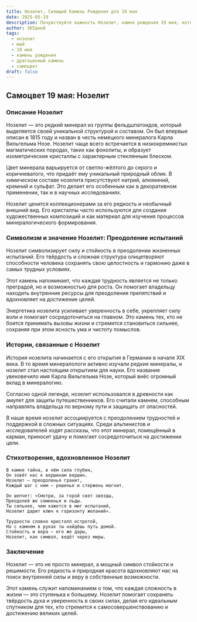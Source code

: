 ```yaml
---
title: Нозелит, Сияющий Камень Рождения для 19 мая
date: 2025-05-19
description: Почувствуйте важность Нозелит, камня рождения 19 мая, который символизирует Преодоление испытаний. Пусть его красота и значение осветят ваш день.
author: 365дней
tags:
  - нозелит
  - май
  - 19 мая
  - камень рождения
  - драгоценный камень
  - самоцвет
draft: false
---
```




## Самоцвет 19 мая: Нозелит

### Описание Нозелит

Нозелит — это редкий минерал из группы фельдшпатоидов, который выделяется своей уникальной структурой и составом. Он был впервые описан в 1815 году и назван в честь немецкого минералога Карла Вильгельма Нозе. Нозелит чаще всего встречается в низкокремнистых магматических породах, таких как фонолиты, и образует изометрические кристаллы с характерным стеклянным блеском.

Цвет минерала варьируется от светло-жёлтого до серого и коричневатого, что придаёт ему уникальный природный облик. В химическом составе нозелита присутствуют натрий, алюминий, кремний и сульфат. Это делает его особенным как в декоративном применении, так и в научных исследованиях.

Нозелит ценится коллекционерами за его редкость и необычный внешний вид. Его кристаллы часто используются для создания художественных композиций и как материал для изучения процессов минералогического формирования.

### Символизм и значение Нозелит: Преодоление испытаний

Нозелит символизирует силу и стойкость в преодолении жизненных испытаний. Его твёрдость и сложная структура олицетворяют способности человека сохранять свою целостность и гармонию даже в самых трудных условиях.

Этот камень напоминает, что каждая трудность является не только преградой, но и возможностью для роста. Он помогает владельцу находить внутренние ресурсы для преодоления препятствий и вдохновляет на достижение целей.

Энергетика нозелита усиливает уверенность в себе, укрепляет силу воли и помогает сосредоточиться на главном. Это камень тех, кто не боится принимать вызовы жизни и стремится становиться сильнее, сохраняя при этом ясность ума и чистоту помыслов.

### Истории, связанные с Нозелит

История нозелита начинается с его открытия в Германии в начале XIX века. В то время минералологи активно изучали редкие минералы, и нозелит стал настоящим открытием для науки. Его название увековечило имя Карла Вильгельма Нозе, который внёс огромный вклад в минералогию.

Согласно одной легенде, нозелит использовался в древности как амулет для защиты путешественников. Его считали камнем, способным направлять владельца по верному пути и защищать от опасностей.

В наше время нозелит ассоциируется с преодолением трудностей и поддержкой в сложных ситуациях. Среди альпинистов и исследователей ходят рассказы, что этот минерал, помещённый в карман, приносит удачу и помогает сосредоточиться на достижении цели.

### Стихотворение, вдохновленное Нозелит

```
В камне тайна, в нём сила глубин,  
Он зовёт нас к вершинам вершин.  
Нозелит — преодоленья гранит,  
Каждый шаг с ним — решенье и стержень магнит.  

Он шепчет: «Смотри, за горой свет звезды,  
Преодолей же сомненья и льды.  
Ты сильнее, чем кажется в миг испытаний,  
Нозелит дарит ключ к горизонту желаний».  

Трудности словно кристалл остротой,  
Но с камнем в руках ты найдёшь путь домой.  
Стойкость и вера — его же дары,  
Нозелит, как символ, ведёт через миры.
```

### Заключение

Нозелит — это не просто минерал, а мощный символ стойкости и решимости. Его редкость и природная красота вдохновляют нас на поиск внутренней силы и веру в собственные возможности.

Этот камень служит напоминанием о том, что каждая сложность в жизни — это ступенька к большему. Нозелит помогает сохранять твёрдость духа и уверенность в своих силах, делая его идеальным спутником для тех, кто стремится к самосовершенствованию и достижению великих целей.